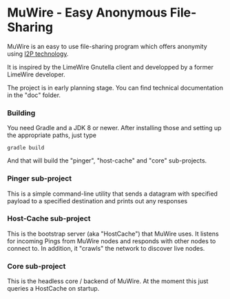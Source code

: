 # MuWire - Easy Anonymous File-Sharing

MuWire is an easy to use file-sharing program which offers anonymity using [I2P technology](http://geti2p.net).

It is inspired by the LimeWire Gnutella client and developped by a former LimeWire developer.

The project is in early planning stage.  You can find technical documentation in the "doc" folder.

### Building

You need Gradle and a JDK 8 or newer.  After installing those and setting up the appropriate paths, just type

```
gradle build
```

And that will build the "pinger", "host-cache" and "core" sub-projects.

### Pinger sub-project

This is a simple command-line utility that sends a datagram with specified payload to a specified destination and prints out any responses

### Host-Cache sub-project

This is the bootstrap server (aka "HostCache") that MuWire uses.  It listens for incoming Pings from MuWire nodes and responds with other nodes to connect to.  In addition, it "crawls" the network to discover live nodes.

### Core sub-project
This is the headless core / backend of MuWire.  At the moment this just queries a HostCache on startup.